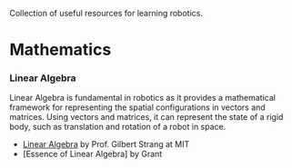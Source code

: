 
Collection of useful resources for learning robotics. 

#  Mathematics

### Linear Algebra

Linear Algebra is fundamental in robotics as it provides a mathematical framework for representing the spatial configurations in vectors and matrices. Using vectors and matrices, it can represent the state of a rigid body, such as translation and rotation of a robot in space. 
- [Linear Algebra](https://ocw.mit.edu/courses/18-06-linear-algebra-spring-2010/) by Prof. Gilbert Strang at MIT
- [Essence of Linear Algebra] by Grant 


